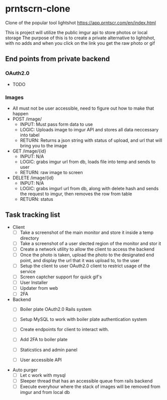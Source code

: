 # prntscrn-clone
Clone of the popular tool lightshot https://app.prntscr.com/en/index.html

This is project will utilize the public imgur api to store photos or local storage
The purpose of this is to create a private alternative to lightshot, with no adds and when you click on the link you get the raw photo or gif

## End points from private backend
### OAuth2.0
- TODO
### Images
- All must not be user accessible, need to figure out how to make that happen
- POST /image/
  - INPUT: Must pass form data to use
  - LOGIC: Uploads image to imgur API and stores all data neccessary into tabel
  - RETURN: Returns a json string with status of upload, and url that will bring you to the image
- GET /image/{id}
  - INPUT: N/A
  - LOGIC: grabs imgur url from db, loads file into temp and sends to user
  - RETURN: raw image to screen
- DELETE /image/{id}
  - INPUT: N/A
  - LOGIC: grabs imgurl url from db, along with delete hash and sends the request to imgur, then removes the row from table
  - RETURN: status

## Task tracking list
- Client
  - [ ] Take a screenshot of the main monitor and store it inside a temp directory
  - [ ] Take a screenshot of a user slected region of the monitor and stor it
  - [ ] Create a network utility to allow the client to access the backend
  - [ ] Once the photo is taken, upload the photo to the designated end point, and display the url that it was upload to, to the user
  - [ ] Setup the client to user OAuth2.0 client to restrict usage of the service
  - [ ] Screen captcher support for quick gif's
  - [ ] User Installer
  - [ ] Updater from web
  - [ ] 2FA

- Backend
  - [ ] Boiler plate OAuth2.0 Rails system
  - [ ] Setup MySQL to work with boiler plate authentication system
  - [ ] Create endpoints for client to interact with.
  - [ ] Add 2FA to boiler plate 
  - [ ] Staticstics and admin panel
  - [ ] User accessible API


- Auto purger
  - [ ] Let c work with mysql
  - [ ] Sleeper thread that has an accessible queue from rails backend
  - [ ] Execute everyhour where the stack of images will be removed from imgur and from local db
